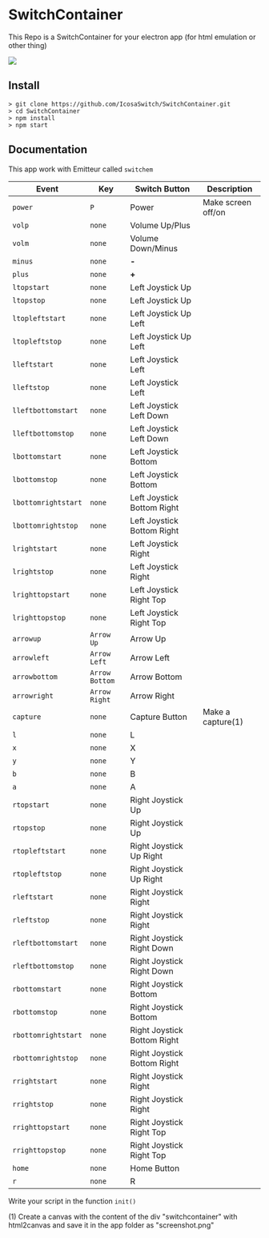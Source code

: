 # SwitchContainer

This Repo is a SwitchContainer for your electron app (for html emulation or other thing)

<img src="https://i.imgur.com/CQVxblh.png"/>

## Install

```console
> git clone https://github.com/IcosaSwitch/SwitchContainer.git
> cd SwitchContainer
> npm install
> npm start
```

## Documentation

This app work with Emitteur called `switchem`

| Event | Key | Switch Button | Description |
| ----- | --- | ------------- | ----------- |
| `power` | `P` | Power | Make screen off/on |
| `volp` | `none` | Volume Up/Plus | |
| `volm` | `none` | Volume Down/Minus | |
| `minus` | `none` | <b>-</b> | |
| `plus` | `none` | <b>+<b> | |
| `ltopstart` | `none` | Left Joystick Up | |
| `ltopstop` | `none` | Left Joystick Up | |
| `ltopleftstart` | `none` | Left Joystick Up Left | |
| `ltopleftstop` | `none` | Left Joystick Up Left | |
| `lleftstart` | `none` | Left Joystick Left | |
| `lleftstop` | `none` | Left Joystick Left | |
| `lleftbottomstart` | `none` | Left Joystick Left Down | |
| `lleftbottomstop` | `none` | Left Joystick Left Down | |
| `lbottomstart` | `none` | Left Joystick Bottom | |
| `lbottomstop` | `none` | Left Joystick Bottom | |
| `lbottomrightstart` | `none` | Left Joystick Bottom Right | |
| `lbottomrightstop` | `none` | Left Joystick Bottom Right | |
| `lrightstart` | `none` | Left Joystick Right | |
| `lrightstop` | `none` | Left Joystick Right | |
| `lrighttopstart` | `none` | Left Joystick Right Top | |
| `lrighttopstop` | `none` | Left Joystick Right Top | |
| `arrowup` | `Arrow Up` | Arrow Up | |
| `arrowleft` | `Arrow Left` | Arrow Left | |
| `arrowbottom` | `Arrow Bottom` | Arrow Bottom | |
| `arrowright` | `Arrow Right` | Arrow Right | |
| `capture` | `none` | Capture Button | Make a capture(1) |
| `l` | `none` | L | |
| `x` | `none` | X | |
| `y` | `none` | Y | |
| `b` | `none` | B | |
| `a` | `none` | A | |
| `rtopstart` | `none` | Right Joystick Up | |
| `rtopstop` | `none` | Right Joystick Up | |
| `rtopleftstart` | `none` | Right Joystick Up Right | |
| `rtopleftstop` | `none` | Right Joystick Up Right | |
| `rleftstart` | `none` | Right Joystick Right | |
| `rleftstop` | `none` | Right Joystick Right | |
| `rleftbottomstart` | `none` | Right Joystick Right Down | |
| `rleftbottomstop` | `none` | Right Joystick Right Down | |
| `rbottomstart` | `none` | Right Joystick Bottom | |
| `rbottomstop` | `none` | Right Joystick Bottom | |
| `rbottomrightstart` | `none` | Right Joystick Bottom Right | |
| `rbottomrightstop` | `none` | Right Joystick Bottom Right | |
| `rrightstart` | `none` | Right Joystick Right | |
| `rrightstop` | `none` | Right Joystick Right | |
| `rrighttopstart` | `none` | Right Joystick Right Top | |
| `rrighttopstop` | `none` | Right Joystick Right Top | |
| `home` | `none` | Home Button | |
| `r` | `none` | R | |

Write your script in the function `init()`

(1) Create a canvas with the content of the div "switchcontainer" with html2canvas and save it in the app folder as "screenshot.png"
